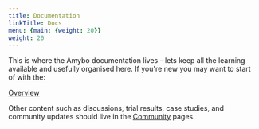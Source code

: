 ```yaml
---
title: Documentation
linkTitle: Docs
menu: {main: {weight: 20}}
weight: 20
---
```


This is where the Amybo documentation lives - lets keep all the learning available and usefully organised here.  If you're new you may want to start of with the:

<a class="btn btn-lg btn-primary me-3 mb-4" href="/docs/overview/">
  Overview <i class="fas fa-arrow-alt-circle-right ms-2"></i>
</a>

Other content such as discussions, trial results, case studies, and community updates should live in the [Community](/community/) pages.

<br>